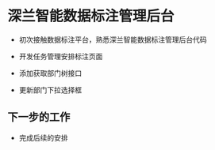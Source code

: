 <!--
 * @Author: your name
 * @Date: 2020-11-04 17:26:51
 * @LastEditTime: 2020-11-04 17:35:52
 * @LastEditors: Please set LastEditors
 * @Description: In User Settings Edit
 * @FilePath: \Front-end-Learning\simon工作汇报\20201104日报.md
-->

# 深兰智能数据标注管理后台

- 初次接触数据标注平台，熟悉深兰智能数据标注管理后台代码

- 开发任务管理安排标注页面

- 添加获取部门树接口

- 更新部门下拉选择框

## 下一步的工作

- 完成后续的安排
